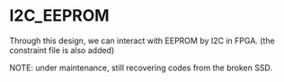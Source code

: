 # I2C_EEPROM

Through this design, we can interact with EEPROM by I2C in FPGA. (the constraint file is also added)

NOTE: under maintenance, still recovering codes from the broken SSD.
